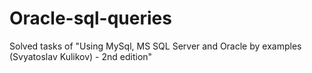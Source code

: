 # Oracle-sql-queries
Solved tasks of "Using MySql, MS SQL Server and Oracle by examples (Svyatoslav Kulikov) - 2nd edition"
